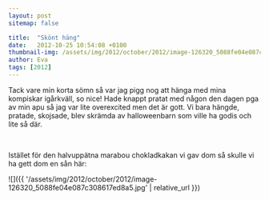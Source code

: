 ```yaml
---
layout: post
sitemap: false

title:  "Skönt häng"
date:   2012-10-25 10:54:08 +0100
thumbnail-img: /assets/img/2012/october/2012/image-126320_5088fe04e087c308617ed8a5.jpg
author: Eva
tags: [2012]
---
```


Tack vare min korta sömn så var jag pigg nog att hänga med mina kompiskar igårkväll, so nice! Hade knappt pratat med någon den dagen pga av min apu så jag var lite overexcited men det är gott. Vi bara hängde, pratade, skojsade, blev skrämda av halloweenbarn som ville ha godis och lite så där. 




 




Istället för den halvuppätna marabou chokladkakan vi gav dom så skulle vi ha gett dom en sån här:

![]({{ '/assets/img/2012/october/2012/image-126320_5088fe04e087c308617ed8a5.jpg'  | relative_url }})

